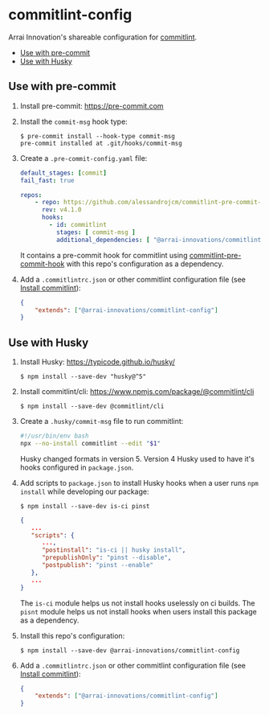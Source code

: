 # commitlint-config

Arrai Innovation's shareable configuration for [commitlint](https://commitlint.js.org).

- [Use with pre-commit](#use-with-pre-commit)
- [Use with Husky](#use-with-husky)

## Use with pre-commit

1. Install pre-commit: https://pre-commit.com

1. Install the `commit-msg` hook type:

   ```console
   $ pre-commit install --hook-type commit-msg
   pre-commit installed at .git/hooks/commit-msg
   ```

1. Create a `.pre-commit-config.yaml` file:

   ```yaml
   default_stages: [commit]
   fail_fast: true
   
   repos:
       - repo: https://github.com/alessandrojcm/commitlint-pre-commit-hook
         rev: v4.1.0
         hooks:
           - id: commitlint
             stages: [ commit-msg ]
             additional_dependencies: [ "@arrai-innovations/commitlint-config" ]
   ```

   It contains a pre-commit hook for commitlint using [commitlint-pre-commit-hook](https://github.com/alessandrojcm/commitlint-pre-commit-hook) with this repo's configuration as a dependency.

1. Add a `.commitlintrc.json` or other commitlint configuration file (see [Install commitlint](https://commitlint.js.org/#/guides-local-setup?id=install-commitlint)):

   ```json
   {
       "extends": ["@arrai-innovations/commitlint-config"]
   }
   ```

## Use with Husky

1. Install Husky: https://typicode.github.io/husky/

   ```console
   $ npm install --save-dev "husky@^5"
   ```

1. Install commitlint/cli: https://www.npmjs.com/package/@commitlint/cli

   ```console
   $ npm install --save-dev @commitlint/cli
   ```

1. Create a `.husky/commit-msg` file to run commitlint:

   ```bash
   #!/usr/bin/env bash
   npx --no-install commitlint --edit "$1"
   ```
   
   Husky changed formats in version 5. Version 4 Husky used to have it's hooks configured in `package.json`.

1. Add scripts to `package.json` to install Husky hooks when a user runs `npm install` while developing our package:

   ```console
   $ npm install --save-dev is-ci pinst
   ```

   ```json
   {
      ...
      "scripts": {
         ...,
         "postinstall": "is-ci || husky install",
         "prepublishOnly": "pinst --disable",
         "postpublish": "pinst --enable"
      },
      ...
   }
   ```
   
   The `is-ci` module helps us not install hooks uselessly on ci builds. The `pisnt` module helps us not install hooks when users install this package as a dependency.

1. Install this repo's configuration:

   ```console
   $ npm install --save-dev @arrai-innovations/commitlint-config
   ```

1. Add a `.commitlintrc.json` or other commitlint configuration file (see [Install commitlint](https://commitlint.js.org/#/guides-local-setup?id=install-commitlint)):

   ```json
   {
       "extends": ["@arrai-innovations/commitlint-config"]
   }
   ```

